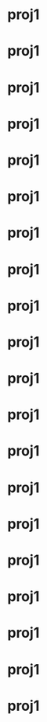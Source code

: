 # proj1
# proj1
# proj1
# proj1
# proj1
# proj1
# proj1
# proj1
# proj1
# proj1
# proj1
# proj1
# proj1
# proj1
# proj1
# proj1
# proj1
# proj1
# proj1
# proj1
